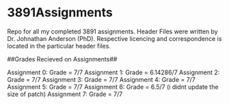 # 3891Assignments
Repo for all my completed 3891 assignments.
Header Files were written by Dr. Johnathan Anderson (PhD). Respective licencing and correspondence is located in the particular header files.

##Grades Recieved on Assignments##

Assignment 0: Grade = 7/7
Assignment 1: Grade = 6.14286/7
Assignment 2: Grade = 7/7
Assignment 3: Grade = 7/7
Assignment 4: Grade = 7/7
Assignment 5: Grade = 7/7
Assignment 6: Grade = 6.5/7 (i didnt update the size of patch)
Assignment 7: Grade = 7/7

